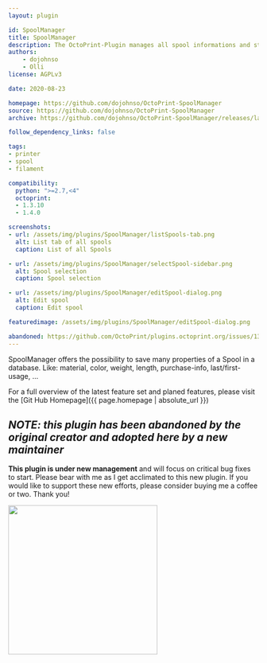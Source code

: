 ```yaml
---
layout: plugin

id: SpoolManager
title: SpoolManager
description: The OctoPrint-Plugin manages all spool informations and stores it in a database.
authors:
    - dojohnso
    - Olli
license: AGPLv3

date: 2020-08-23

homepage: https://github.com/dojohnso/OctoPrint-SpoolManager
source: https://github.com/dojohnso/OctoPrint-SpoolManager
archive: https://github.com/dojohnso/OctoPrint-SpoolManager/releases/latest/download/main.zip

follow_dependency_links: false

tags:
- printer
- spool
- filament

compatibility:
  python: ">=2.7,<4"
  octoprint:
  - 1.3.10
  - 1.4.0

screenshots:
- url: /assets/img/plugins/SpoolManager/listSpools-tab.png
  alt: List tab of all spools
  caption: List of all Spools

- url: /assets/img/plugins/SpoolManager/selectSpool-sidebar.png
  alt: Spool selection
  caption: Spool selection

- url: /assets/img/plugins/SpoolManager/editSpool-dialog.png
  alt: Edit spool
  caption: Edit spool

featuredimage: /assets/img/plugins/SpoolManager/editSpool-dialog.png

abandoned: https://github.com/OctoPrint/plugins.octoprint.org/issues/1319
---
```


SpoolManager offers the possibility to save many properties of a Spool in a database. Like: material, color, weight, length, purchase-info, last/first-usage, ...

For a full overview of the latest feature set and planed features, please visit the [Git Hub Homepage]({{ page.homepage | absolute_url }})


## *NOTE: this plugin has been abandoned by the original creator and adopted here by a new maintainer*

**This plugin is under new management** and will focus on critical bug fixes to start. Please bear with me as I get acclimated to this new plugin. If you would like to support these new efforts, please consider buying me a coffee or two. Thank you!

<a href="https://www.buymeacoffee.com/djohnson.tech" target="_blank"><img src="https://djohnson.tech/images/white-button.png" width=300 /></a>
